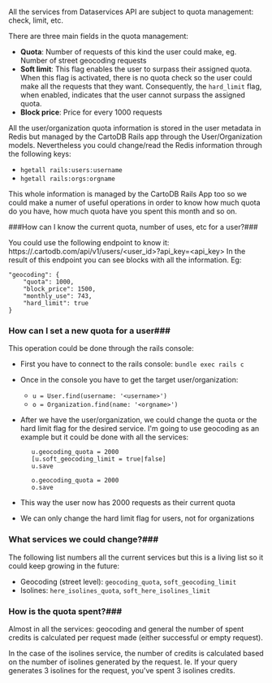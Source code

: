 All the services from Dataservices API are subject to quota management: check, limit, etc.

There are three main fields in the quota management:

- **Quota**: Number of requests of this kind the user could make, eg. Number of street geocoding requests
- **Soft limit**: This flag enables the user to surpass their assigned quota. When this flag is activated, there is no quota check so the user could make all the requests that they want. Consequently, the `hard_limit` flag, when enabled, indicates that the user cannot surpass the assigned quota.
- **Block price**: Price for every 1000 requests


All the user/organization quota information is stored in the user metadata in Redis but managed by the CartoDB Rails app through the User/Organization models. Nevertheless you could change/read the Redis information through the following keys:

- `hgetall rails:users:username`
- `hgetall rails:orgs:orgname`

This whole information is managed by the CartoDB Rails App too so we could make a numer of useful operations in order to know how much quota do you have, how much quota have you spent this month and so on.

###How can I know the current quota, number of uses, etc for a user?###

You could use the following endpoint to know it: https://<username>.cartodb.com/api/v1/users/<user_id>?api_key=<api_key>
In the result of this endpoint you can see blocks with all the information. Eg:

```
"geocoding": {
    "quota": 1000,
    "block_price": 1500,
    "monthly_use": 743,
    "hard_limit": true
}
```

### How can I set a new quota for a user###

This operation could be done through the rails console:

- First you have to connect to the rails console: `bundle exec rails c`
- Once in the console you have to get the target user/organization:
  - `u = User.find(username: '<username>')`
  - `o = Organization.find(name: '<orgname>')`
- After we have the user/organization, we could change the quota or the hard limit flag for the desired service. I'm going to use geocoding as an example but it could be done with all the services:

  ```
     u.geocoding_quota = 2000
     [u.soft_geocoding_limit = true|false]
     u.save
     ```
  ```
     o.geocoding_quota = 2000
     o.save
    ```
- This way the user now has 2000 requests as their current quota
- We can only change the hard limit flag for users, not for organizations

### What services we could change?###

  The following list numbers all the current services but this is a living list so it could keep growing in the future:

  - Geocoding (street level): `geocoding_quota`, `soft_geocoding_limit`
  - Isolines: `here_isolines_quota`, `soft_here_isolines_limit`

### How is the quota spent?###

Almost in all the services: geocoding and general the number of spent credits is calculated per request made (either successful or empty request).

In the case of the isolines service, the number of credits is calculated based on the number of isolines generated by the request. Ie. If your query generates 3 isolines for the request, you've spent 3 isolines credits.